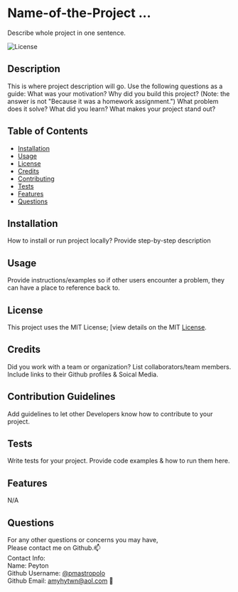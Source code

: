 # Name-of-the-Project ... 
Describe whole project in one sentence.

![License](https://img.shields.io/badge/license-MIT-pink.svg?style=for-the-badge)

## Description
  
This is where project description will go.
Use the following questions as a guide:
What was your motivation?
Why did you build this project? (Note: the answer is not "Because it was a homework assignment.")
What problem does it solve?
What did you learn?
What makes your project stand out?
  
## Table of Contents
  
- [Installation](#installation)
- [Usage](#usage)
- [License](#license)
- [Credits](#credits)
- [Contributing](#contribution-guidelines)
- [Tests](#tests)
- [Features](#features)
- [Questions](#questions)
  
## Installation
  
How to install or run project locally?
Provide step-by-step description
  
## Usage
  
Provide instructions/examples so if other users encounter a problem,
they can have a place to reference back to.
  
## License
This project uses the MIT License;
 [view details on the MIT [License](https://opensource.org/licenses/MIT).
  
## Credits

Did you work with a team or organization?
 List collaborators/team members.
 Include links to their Github profiles & Soical Media.
  
## Contribution Guidelines
  
Add guidelines to let other Developers know how to contribute to your project.
  
## Tests
  
Write tests for your project.
Provide code examples & how to run them here.
  
## Features
  
N/A
  
## Questions
  
For any other questions or concerns you may have, 
<br>
Please contact me on Github.:mailbox:
<br>
Contact Info:
<br>
Name: Peyton
<br>
Github Username: [@pmastropolo](https://github.com/pmastropolo)
<br>
Github Email: amyhytwn@aol.com
:e-mail:
  